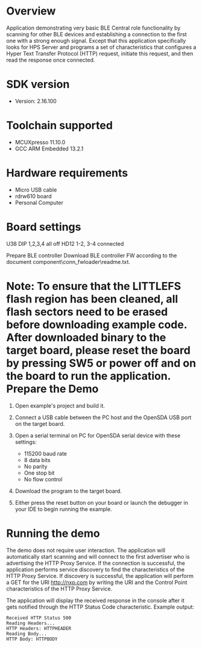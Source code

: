 Overview
========
Application demonstrating very basic BLE Central role functionality by scanning for other BLE devices and establishing a connection to the first one with a strong enough signal.
Except that this application specifically looks for HPS Server and programs a set of characteristics that configures a Hyper Text Transfer Protocol (HTTP) request, initiate this request, and then read the response once connected.


SDK version
===========
- Version: 2.16.100

Toolchain supported
===================
- MCUXpresso  11.10.0
- GCC ARM Embedded  13.2.1

Hardware requirements
=====================
- Micro USB cable
- rdrw610 board
- Personal Computer

Board settings
==============
U38 DIP 1,2,3,4 all off
HD12 1-2, 3-4 connected

Prepare BLE controller
Download BLE controller FW according to the document component\conn_fwloader\readme.txt.

Note:
To ensure that the LITTLEFS flash region has been cleaned,
all flash sectors need to be erased before downloading example code.
After downloaded binary to the target board, 
please reset the board by pressing SW5 or power off and on the board to run the application.
Prepare the Demo
================

1.  Open example's project and build it.

2.  Connect a USB cable between the PC host and the OpenSDA USB port on the target board.

3.  Open a serial terminal on PC for OpenSDA serial device with these settings:
    - 115200 baud rate
    - 8 data bits
    - No parity
    - One stop bit
    - No flow control

4.  Download the program to the target board.

5.  Either press the reset button on your board or launch the debugger in your IDE to begin running the example.

Running the demo
================
The demo does not require user interaction. The application will automatically start scanning and will connect to the first advertiser who is advertising the HTTP Proxy Service. If the connection is successful, the application performs service discovery to find the characteristics of the HTTP Proxy Service. If discovery is successful, the application will perform a GET for the URI http://nxp.com by writing the URI and the Control Point characteristics of the HTTP Proxy Service.

The application will display the received response in the console after it gets notified through the HTTP Status Code characteristic. Example output:

~~~~~~~~~~~~~~~~~~~~~~~~~~~~~~~~~~~
Received HTTP Status 500
Reading Headers...
HTTP Headers: HTTPHEADER
Reading Body...
HTTP Body: HTTPBODY
~~~~~~~~~~~~~~~~~~~~~~~~~~~~~~~~~~~
